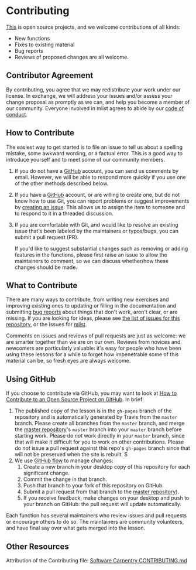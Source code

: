 # Contributing
[This][repo] is open source projects, and we welcome contributions of all kinds: 

- New functions
- Fixes to existing material
- Bug reports
- Reviews of proposed changes are all welcome.

## Contributor Agreement

By contributing,
you agree that we may redistribute your work under our license.
In exchange,
we will address your issues and/or assess your change proposal as promptly as we can,
and help you become a member of our community.
Everyone involved in mlist
agrees to abide by our [code of conduct](CONDUCT.md).

## How to Contribute

The easiest way to get started is to file an issue
to tell us about a spelling mistake,
some awkward wording,
or a factual error.
This is a good way to introduce yourself
and to meet some of our community members.

1.  If you do not have a [GitHub][github] account,
    you can send us comments by email.
    However,
    we will be able to respond more quickly if you use one of the other methods described below.

2.  If you have a [GitHub][github] account,
    or are willing to create one,
    but do not know how to use Git,
    you can report problems or suggest improvements by [creating an issue][issues].
    This allows us to assign the item to someone
    and to respond to it in a threaded discussion.

3.  If you are comfortable with Git,
    and would like to resolve an existing issue that's been labeled by the maintainers
    or typos/bugs, you can submit a pull request (PR).

    If you'd like to suggest substantial changes such as removing or adding features in the functions,
    please first raise an issue to allow the maintainers to comment, so we can discuss whether/how these
    changes should be made.

## What to Contribute

There are many ways to contribute,
from writing new exercises and improving existing ones
to updating or filling in the documentation
and submitting [bug reports][issues]
about things that don't work, aren't clear, or are missing.
If you are looking for ideas,
please see [the list of issues for this repository][issues],
or the issues for [mlist][repo].

Comments on issues and reviews of pull requests are just as welcome:
we are smarter together than we are on our own.
Reviews from novices and newcomers are particularly valuable:
it's easy for people who have been using these lessons for a while
to forget how impenetrable some of this material can be,
so fresh eyes are always welcome.


## Using GitHub

If you choose to contribute via GitHub,
you may want to look at
[How to Contribute to an Open Source Project on GitHub][how-contribute].
In brief:

1.  The published copy of the lesson is in the `gh-pages` branch of the repository and is
    automatically generated by Travis from the `master` branch.
    Please create all branches from the `master` branch,
    and merge the [master repository][repo]'s `master` branch into your `master` branch
    before starting work.
    Please do *not* work directly in your `master` branch,
    since that will make it difficult for you to work on other contributions.
    Please do *not* issue a pull request against this repo's `gh-pages` branch since that
    will not be preserved when the site is rebuilt.
S
2.  We use [GitHub flow][github-flow] to manage changes:
    1.  Create a new branch in your desktop copy of this repository for each significant change.
    2.  Commit the change in that branch.
    3.  Push that branch to your fork of this repository on GitHub.
    4.  Submit a pull request from that branch to the [master repository][repo]).
    5.  If you receive feedback,
        make changes on your desktop and push to your branch on GitHub:
        the pull request will update automatically.

Each function has several maintainers who review issues and pull requests
or encourage others to do so.
The maintainers are community volunteers,
and have final say over what gets merged into the lesson.

## Other Resources

Attribution of the Contributing file: [Software Carpentry CONTRIBUTING.md](https://github.com/swcarpentry/r-novice-inflammation/blob/gh-pages/CONTRIBUTING.md)

[github]: http://github.com
[github-flow]: https://guides.github.com/introduction/flow/
[github-join]: https://github.com/join
[how-contribute]: https://egghead.io/series/how-to-contribute-to-an-open-source-project-on-github
[issues]: https://github.com/UBC-MDS/Survey_Laptop_Preference/issues
[repo]: https://github.com/UBC-MDS/Survey_Laptop_Preference
